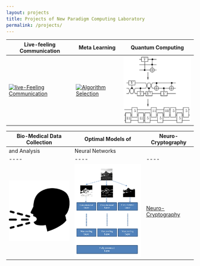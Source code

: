 ```yaml
---
layout: projects
title: Projects of New Paradigm Computing Laboratory
permalink: /projects/
---
```


| Live-feeling Communication               | Meta Learning                     | Quantum Computing |
|  ----  |  ----  |  ----  |
| [![live-Feeling Communication](/images/thehubs.png)](/projects/lfc) | [![Algorithm Selection](/images/platform1s.png)](/projects/as) | [![Quantum Computing](/images/time_expansion_circuit.png)](/projects/quantum)|

| Bio-Medical Data Collection | Optimal Models of | Neuro-Cryptography |
|  ----  |  ----  |  ----  |
|  and Analysis | Neural Networks | |
|  ----  |  ----  |  ----  |
| [![Bio-Medical Data Collection and Analysis](/images/cough.png)](/projects/biomed)| [![Optimal Models of Neural Networks](/images/Common_classifier.png)](/projects/ai) | [Neuro-Cryptography](/projects/neurocrypt)|





